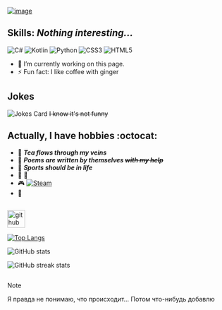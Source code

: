[![image](https://github.com/TutaTamta/TutaTamta/assets/81257954/d004f22c-ee9a-41ea-82ea-f3aeb2ca3969)](https://github.com/TutaTamta)





## Skills: ***Nothing interesting...***


![C#](https://img.shields.io/badge/c%23-%23239120.svg?style=for-the-badge&logo=c-sharp&logoColor=white) ![Kotlin](https://img.shields.io/badge/kotlin-%237F52FF.svg?style=for-the-badge&logo=kotlin&logoColor=white) ![Python](https://img.shields.io/badge/python-3670A0?style=for-the-badge&logo=python&logoColor=ffdd54) ![CSS3](https://img.shields.io/badge/css3-%231572B6.svg?style=for-the-badge&logo=css3&logoColor=white) ![HTML5](https://img.shields.io/badge/html5-%23E34F26.svg?style=for-the-badge&logo=html5&logoColor=white)


- 🔭 I’m currently working on this page. 
- ⚡ Fun fact: I like coffee with ginger 


## **Jokes**

![Jokes Card](https://readme-jokes.vercel.app/api)
~~I know it's not funny~~
## **Actually, I have hobbies :octocat:**
- :tea: ***Tea flows through my veins***
- :closed_book: ***Poems are written by themselves ~~with my help~~***
- :bicyclist: ***Sports should be in life***
- :musical_keyboard: :sparkling_heart:
- :video_game:  [![Steam](https://img.shields.io/badge/Steam-000000?style=for-the-badge&logo=steam&logoColor=white)](https://steamcommunity.com/profiles/76561198211430092/)
- :art:
##

[<img src='https://cdn.jsdelivr.net/npm/simple-icons@3.0.1/icons/github.svg' alt='github' height='40'>](https://github.com/TutaTamta)  

[![Top Langs](https://github-readme-stats.vercel.app/api/top-langs/?username=TutaTamta)](https://github.com/anuraghazra/github-readme-stats)

![GitHub stats](https://github-readme-stats.vercel.app/api?username=TutaTamta&show_icons=true&theme=radical)  

![GitHub streak stats](https://streak-stats.demolab.com/?user=TutaTamta)  
##
> [!NOTE]
> Я правда не понимаю, что происходит... Потом что-нибудь добавлю
